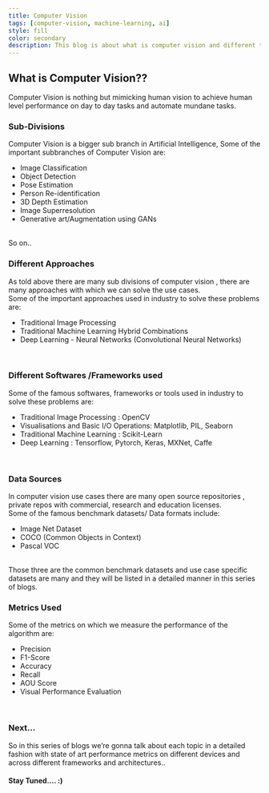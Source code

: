 ```yaml
---
title: Computer Vision
tags: [computer-vision, machine-learning, ai]
style: fill
color: secondary
description: This blog is about what is computer vision and different types in it and how one can solve business use cases with it!!
---
```



## What is Computer Vision??

Computer Vision is nothing but mimicking human vision to achieve human level performance on day to day tasks and automate mundane tasks.


### Sub-Divisions

Computer Vision is a bigger sub branch in Artificial Intelligence, Some of the important subbranches of Computer Vision are: <br>
<ul> 
    <li> Image Classification </li>
    <li> Object Detection </li>
    <li> Pose Estimation </li>
    <li> Person Re-identification </li>
    <li> 3D Depth Estimation </li>
    <li> Image Superresolution </li>
    <li> Generative art/Augmentation using GANs </li>
</ul>
<br>
So on..

### Different Approaches 

As told above there are many sub divisions of computer vision , there are many approaches with which we can solve the use cases. <br>
Some of the important approaches used in industry to solve these problems are:
<br>
<ul>
    <li> Traditional Image Processing </li>
    <li> Traditional Machine Learning Hybrid Combinations </li>
    <li> Deep Learning - Neural Networks (Convolutional Neural Networks) </li>
</ul>
<br>


### Different Softwares /Frameworks used

Some of the famous softwares, frameworks or tools used in industry to solve these problems are:
<ul>
    <li> Traditional Image Processing : OpenCV </li>
    <li> Visualisations and Basic I/O Operations: Matplotlib, PIL, Seaborn </li>
    <li> Traditional Machine Learning :  Scikit-Learn </li>
    <li> Deep Learning : Tensorflow, Pytorch, Keras, MXNet, Caffe </li>
</ul>
<br>

### Data Sources

In computer vision use cases there are many open source repositories , private repos with commercial, research and education licenses.
<br>
Some of the famous benchmark datasets/ Data formats include:
<ul>
    <li> Image Net Dataset </li>
    <li> COCO (Common Objects in Context) </li>
    <li> Pascal VOC </li>
</ul>
<br>
Those three are the common benchmark datasets and use case specific datasets are many and they will be listed in a detailed manner in this series of blogs.
<br>


### Metrics Used

Some of the metrics on which we measure the performance of the algorithm are:
<ul>
    <li> Precision </li>
    <li> F1-Score </li>
    <li> Accuracy </li>
    <li> Recall </li>
    <li> AOU Score </li>
    <li> Visual Performance Evaluation</li>
</ul>

<br>

### Next...

So in this series of blogs we’re gonna talk about each topic in a detailed fashion with state of art performance metrics on different devices and across different frameworks and architectures..

#### Stay Tuned.... :)